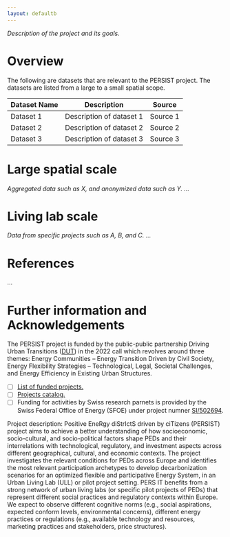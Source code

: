 ```yaml
---
layout: defaultb
---
```


*Description of the project and its goals.*

# Overview

The following are datasets that are relevant to the PERSIST project. The datasets are listed from a large to a small spatial scope.

| Dataset Name | Description | Source |
|--------------|-------------|--------|
| Dataset 1    | Description of dataset 1 | Source 1 |
| Dataset 2    | Description of dataset 2 | Source 2 |
| Dataset 3    | Description of dataset 3 | Source 3 |

# Large spatial scale

*Aggregated data such as X, and anonymized data such as Y. ...*

# Living lab scale

*Data from specific projects such as A, B, and C. ...*

# References 
...

# Further information and Acknowledgements

The PERSIST project is funded by the public-public partnership Driving Urban Transitions ([DUT](https://dutpartnership.eu/)) in the 2022 call which revolves around three themes: Energy Communities – Energy Transition Driven by Civil Society, Energy Flexibility Strategies – Technological, Legal, Societal Challenges, and Energy Efficiency in Existing Urban Structures.
- [ ] [List of funded projects.](https://dutpartnership.eu/funding-opportunities/dut_call_2022/funded-projects/) 
- [ ] [Projects catalog.](https://dutpartnership.eu/news/projects-catalogue-call2022/)
- [ ] Funding for activities by Swiss research parnets is provided by the Swiss Federal Office of Energy (SFOE) under project numner [SI/502694](https://www.aramis.admin.ch/Grunddaten/?ProjectID=53918).

Project description: Positive EneRgy diStrIctS driven by ciTizens (PERSIST) project aims to achieve a better understanding of how socio­economic, socio-cultural, and socio-political factors shape PEDs and their interrelations with technological, regulatory, and investment aspects across different geographical, cultural, and economic contexts. The project investigates the relevant conditions for PEDs across Europe and identifies the most relevant participation archetypes to develop decarbonization scenarios for an optimized flexible and participative Energy System, in an Urban Living Lab (ULL) or pilot project setting. PERS IT benefits from a strong network of urban living labs (or specific pilot projects of PEDs) that represent different social practices and regulatory contexts within Europe. We expect to observe different cognitive norms (e.g., social aspirations, expected conform levels, environmental concerns), different energy practices or regulations (e.g., available technology and resources, marketing practices and stakeholders, price structures).